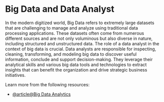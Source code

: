 # Big Data and Data Analyst

In the modern digitized world, Big Data refers to extremely large datasets that are challenging to manage and analyze using traditional data processing applications. These datasets often come from numerous different sources and are not only voluminous but also diverse in nature, including structured and unstructured data. The role of a data analyst in the context of big data is crucial. Data analysts are responsible for inspecting, cleaning, transforming, and modeling big data to discover useful information, conclude and support decision-making. They leverage their analytical skills and various big data tools and technologies to extract insights that can benefit the organization and drive strategic business initiatives.

Learn more from the following resources:

- [@article@Big Data Analytics](https://www.ibm.com/think/topics/big-data-analytics)
